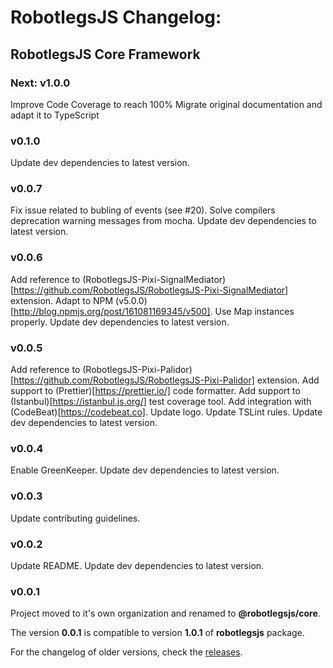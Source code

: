 # RobotlegsJS Changelog:

## RobotlegsJS Core Framework

### Next: v1.0.0

Improve Code Coverage to reach 100%
Migrate original documentation and adapt it to TypeScript

### v0.1.0

Update dev dependencies to latest version.

### v0.0.7

Fix issue related to bubling of events (see #20).
Solve compilers deprecation warning messages from mocha.
Update dev dependencies to latest version.

### v0.0.6

Add reference to (RobotlegsJS-Pixi-SignalMediator)[https://github.com/RobotlegsJS/RobotlegsJS-Pixi-SignalMediator] extension.
Adapt to NPM (v5.0.0)[http://blog.npmjs.org/post/161081169345/v500].
Use Map instances properly.
Update dev dependencies to latest version.

### v0.0.5

Add reference to (RobotlegsJS-Pixi-Palidor)[https://github.com/RobotlegsJS/RobotlegsJS-Pixi-Palidor] extension.
Add support to (Prettier)[https://prettier.io/] code formatter.
Add support to (Istanbul)[https://istanbul.js.org/] test coverage tool.
Add integration with (CodeBeat)[https://codebeat.co].
Update logo.
Update TSLint rules.
Update dev dependencies to latest version.

### v0.0.4

Enable GreenKeeper.
Update dev dependencies to latest version.

### v0.0.3

Update contributing guidelines.

### v0.0.2

Update README.
Update dev dependencies to latest version.

### v0.0.1

Project moved to it's own organization and renamed to **@robotlegsjs/core**.

The version **0.0.1** is compatible to version **1.0.1** of **robotlegsjs** package.

For the changelog of older versions, check the [releases](https://github.com/GoodgameStudios/RobotlegsJS/releases).
